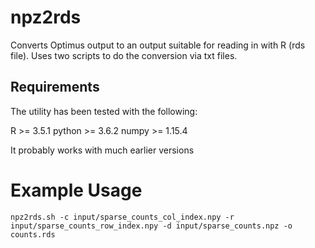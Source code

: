 # npz2rds 
Converts Optimus output to an output suitable for reading in with R (rds file). Uses two scripts to do the conversion via txt files.

## Requirements

The utility has been tested with the following:

R >= 3.5.1
python >= 3.6.2
numpy >= 1.15.4

It probably works with much earlier versions

# Example Usage
``
npz2rds.sh -c input/sparse_counts_col_index.npy -r input/sparse_counts_row_index.npy -d input/sparse_counts.npz -o counts.rds
``